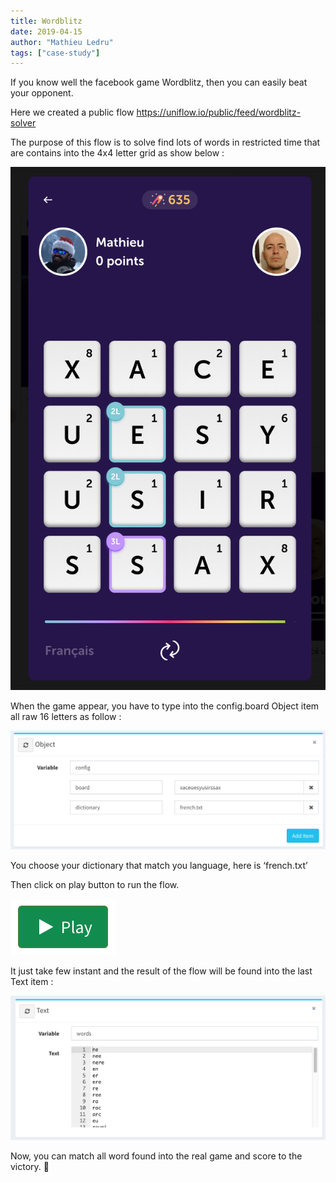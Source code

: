 ```yaml
---
title: Wordblitz
date: 2019-04-15
author: "Mathieu Ledru"
tags: ["case-study"]
---
```


If you know well the facebook game Wordblitz, then you can easily beat your opponent.

Here we created a public flow https://uniflow.io/public/feed/wordblitz-solver

The purpose of this flow is to solve find lots of words in restricted time that are contains into the 4x4 letter grid as show below :

![wordblitz](images/wordblitz.png)

When the game appear, you have to type into the config.board Object item all raw 16 letters as follow :

![config](images/config.png)

You choose your dictionary that match you language, here is ‘french.txt’

Then click on play button to run the flow.

![play](images/play.png)

It just take few instant and the result of the flow will be found into the last Text item :

![result](images/result.png)

Now, you can match all word found into the real game and score to the victory. 🎉

